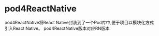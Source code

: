 # pod4ReactNative
pod4ReactNative将React Native封装到了一个Pod库中,便于项目以模块化方式引入React Native。
pod4ReactNative版本对应RN版本
